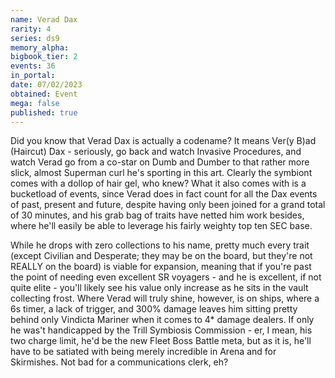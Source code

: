 ```yaml
---
name: Verad Dax
rarity: 4
series: ds9
memory_alpha:
bigbook_tier: 2
events: 36
in_portal:
date: 07/02/2023
obtained: Event
mega: false
published: true
---
```


Did you know that Verad Dax is actually a codename? It means Ver(y B)ad (Haircut) Dax - seriously, go back and watch Invasive Procedures, and watch Verad go from a co-star on Dumb and Dumber to that rather more slick, almost Superman curl he's sporting in this art. Clearly the symbiont comes with a dollop of hair gel, who knew? What it also comes with is a bucketload of events, since Verad does in fact count for all the Dax events of past, present and future, despite having only been joined for a grand total of 30 minutes, and his grab bag of traits have netted him work besides, where he'll easily be able to leverage his fairly weighty top ten SEC base.

While he drops with zero collections to his name, pretty much every trait (except Civilian and Desperate; they may be on the board, but they're not REALLY on the board) is viable for expansion, meaning that if you're past the point of needing even excellent SR voyagers - and he is excellent, if not quite elite - you'll likely see his value only increase as he sits in the vault collecting frost. Where Verad will truly shine, however, is on ships, where a 6s timer, a lack of trigger, and 300% damage leaves him sitting pretty behind only Vindicta Mariner when it comes to 4* damage dealers. If only he was't handicapped by the Trill Symbiosis Commission - er, I mean, his two charge limit, he'd be the new Fleet Boss Battle meta, but as it is, he'll have to be satiated with being merely incredible in Arena and for Skirmishes. Not bad for a communications clerk, eh?
